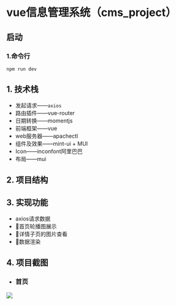 # vue信息管理系统（cms_project）

## 启动
### 1.命令行
```npm run dev```

## 1. 技术栈

- 发起请求——`axios`
- 路由插件——vue-router
- 日期转换——momentjs
- 前端框架——vue
- web服务器——apachectl
- 组件及效果——mint-ui + MUI
- Icon——inconfont阿里巴巴
- 布局——mui

## 2. 项目结构

## 3. 实现功能
- axios请求数据
- 首页轮播图展示
- 详情子页的图片查看
- 数据渲染

## 4. 项目截图
   - ### 首页
![](./首页.png)

